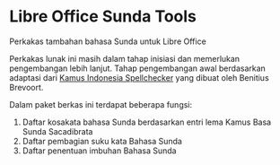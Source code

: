 # Libre Office Sunda Tools
Perkakas tambahan bahasa Sunda untuk Libre Office

Perkakas lunak ini masih dalam tahap inisiasi dan memerlukan pengembangan lebih lanjut. Tahap pengembangan awal berdasarkan adaptasi dari <a href="https://extensions.libreoffice.org/en/extensions/show/indonesian-dictionary-kamus-indonesia-by-benitius">Kamus Indonesia Spellchecker</a> yang dibuat oleh Benitius Brevoort.    

 Dalam paket berkas ini terdapat beberapa fungsi: 
 1. Daftar kosakata bahasa Sunda berdasarkan entri lema Kamus Basa Sunda Sacadibrata
 2. Daftar pembagian suku kata Bahasa Sunda 
 3. Daftar penentuan imbuhan Bahasa Sunda 






